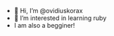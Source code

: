 - 👋 Hi, I’m @ovidiuskorax
- 👀 I’m interested in learning ruby
- I am also a begginer!
<!--- - 🌱 I’m currently learning ...
- 💞️ I’m looking to collaborate on ...
- 📫 How to reach me ...

<!---
ovidiuskorax/ovidiuskorax is a ✨ special ✨ repository because its `README.md` (this file) appears on your GitHub profile.
You can click the Preview link to take a look at your changes.
--->
